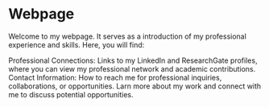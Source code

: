 # Webpage

Welcome to my webpage. It serves as a introduction of my professional experience and skills. Here, you will find:

Professional Connections: Links to my LinkedIn and ResearchGate profiles, where you can view my professional network and academic contributions.
Contact Information: How to reach me for professional inquiries, collaborations, or opportunities.
Larn more about my work and connect with me to discuss potential opportunities.
